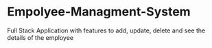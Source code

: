 # Empolyee-Managment-System
Full Stack Application with features to add, update, delete and see the details of the employee

